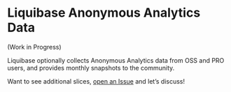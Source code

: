 # Liquibase Anonymous Analytics Data 
(Work in Progress)

Liquibase optionally collects Anonymous Analytics data from OSS and PRO users, and provides monthly snapshots to the community. 


Want to see additional slices, <a href="https://github.com/liquibase/liquibase-analytics-site/issues" target="newbie">open an Issue</a> and let’s discuss!
